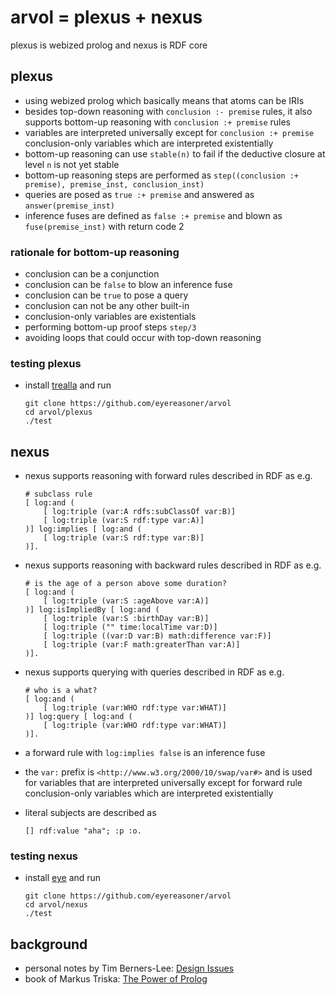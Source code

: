 # arvol = plexus + nexus

plexus is webized prolog and nexus is RDF core

## plexus

- using webized prolog which basically means that atoms can be IRIs
- besides top-down reasoning with `conclusion :- premise` rules, it also supports bottom-up reasoning with `conclusion :+ premise` rules
- variables are interpreted universally except for `conclusion :+ premise` conclusion-only variables which are interpreted existentially
- bottom-up reasoning can use `stable(n)` to fail if the deductive closure at level `n` is not yet stable
- bottom-up reasoning steps are performed as `step((conclusion :+ premise), premise_inst, conclusion_inst)`
- queries are posed as `true :+ premise` and answered as `answer(premise_inst)`
- inference fuses are defined as `false :+ premise` and blown as `fuse(premise_inst)` with return code 2

### rationale for bottom-up reasoning

- conclusion can be a conjunction
- conclusion can be `false` to blow an inference fuse
- conclusion can be `true` to pose a query
- conclusion can not be any other built-in
- conclusion-only variables are existentials
- performing bottom-up proof steps `step/3`
- avoiding loops that could occur with top-down reasoning

### testing plexus

- install [trealla](https://github.com/trealla-prolog/trealla?tab=readme-ov-file#building) and run
    ```
    git clone https://github.com/eyereasoner/arvol
    cd arvol/plexus
    ./test
    ```

## nexus

- nexus supports reasoning with forward rules described in RDF as
  e.g.
    ```
    # subclass rule
    [ log:and (
        [ log:triple (var:A rdfs:subClassOf var:B)]
        [ log:triple (var:S rdf:type var:A)]
    )] log:implies [ log:and (
        [ log:triple (var:S rdf:type var:B)]
    )].
    ```

- nexus supports reasoning with backward rules described in RDF as
  e.g.
    ```
    # is the age of a person above some duration?
    [ log:and (
        [ log:triple (var:S :ageAbove var:A)]
    )] log:isImpliedBy [ log:and (
        [ log:triple (var:S :birthDay var:B)]
        [ log:triple ("" time:localTime var:D)]
        [ log:triple ((var:D var:B) math:difference var:F)]
        [ log:triple (var:F math:greaterThan var:A)]
    )].
    ```

- nexus supports querying with queries described in RDF as
  e.g.
    ```
    # who is a what?
    [ log:and (
        [ log:triple (var:WHO rdf:type var:WHAT)]
    )] log:query [ log:and (
        [ log:triple (var:WHO rdf:type var:WHAT)]
    )].
    ```

- a forward rule with `log:implies false` is an inference fuse

- the `var:` prefix is `<http://www.w3.org/2000/10/swap/var#>` and is used for
  variables that are interpreted universally except for forward rule
  conclusion-only variables which are interpreted existentially

- literal subjects are described as
    ```
    [] rdf:value "aha"; :p :o.
    ```

### testing nexus

- install [eye](https://github.com/eyereasoner/eye/blob/master/INSTALL) and run
    ```
    git clone https://github.com/eyereasoner/arvol
    cd arvol/nexus
    ./test
    ```

## background

- personal notes by Tim Berners-Lee: [Design Issues](https://www.w3.org/DesignIssues/)
- book of Markus Triska: [The Power of Prolog](https://www.metalevel.at/prolog)
